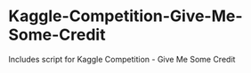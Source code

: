 # Kaggle-Competition-Give-Me-Some-Credit
Includes script for Kaggle Competition - Give Me Some Credit

